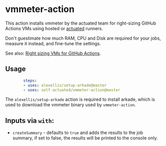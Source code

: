 # vmmeter-action

This action installs vmmeter by the actuated team for right-sizing GitHub Actions VMs using hosted or [actuated](https://actuated.dev) runners.

Don't guestimate how much RAM, CPU and Disk are required for your jobs, measure it instead, and fine-tune the settings.

See also: [Right sizing VMs for GitHub Actions](https://actuated.com/blog/right-sizing-vms-github-actions).

## Usage

```yaml
        steps:
        - uses: alexellis/setup-arkade@master
        - uses: self-actuated/vmmeter-action@master
```

The `alexellis/setup-arkade` action is required to install arkade, which is used to download the vmmeter binary used by `vmmeter-action`.

## Inputs via `with`:

* `createSummary` - defaults to `true` and adds the results to the job summary, if set to false, the results will be printed to the console only.
